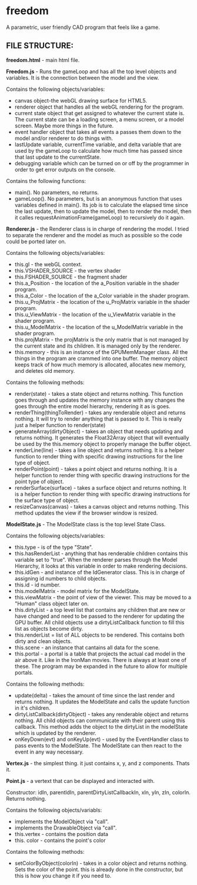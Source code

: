 # freedom
A parametric, user friendly CAD program that feels like a game.


FILE STRUCTURE:
---

**freedom.html** - main html file.

**Freedom.js** - Runs the gameLoop and has all the top level objects and variables.  It is the connection between the model and the view.

Contains the following objects/variables:
* canvas object-the webGL drawing surface for HTML5.
* renderer object that handles all the webGL
rendering for the program.
* current state object that get assigned to whatever the current state is.  The current state can be a loading screen, a menu screen, or a model screen.  Maybe more things in the future.
* event handler object that takes all events a passes them down to the model and/or renderer to do things with.
* lastUpdate variable, currentTime variable, and delta variable that are used by the gameLoop to calculate how much time has passed since that last update to the currentState.
* debugging variable which can be turned on or off by the programmer in order to get error outputs on the console.

Contains the following functions:
* main().  No parameters, no returns.
* gameLoop().  No parameters, but is an anonymous function that uses variables defined in main().  Its job is to calculate the elapsed time since the last update, then to update the model, then to render the model, then it calles requestAnimationFrame(gameLoop) to recursively do it again.

**Renderer.js** - the Renderer class is in charge of rendering the model.  I tried to separate the renderer and the model as much as possible so the code could be ported later on.

Contains the following objects/variables:
* this.gl - the webGL context.
* this.VSHADER_SOURCE - the vertex shader
* this.FSHADER_SOURCE - the fragment shader
* this.a_Position - the location of the a_Position variable in the shader program.
* this.a_Color - the location of the a_Color variable in the shader program.
* this.u_ProjMatrix - the location of the u_ProjMatrix variable in the shader program.
* this.u_ViewMatrix - the location of the u_ViewMatrix variable in the shader program.
* this.u_ModelMatrix - the location of the u_ModelMatrix variable in the shader program.
* this.projMatrix - the projMatrix is the only matrix that is not managed by the current state and its children.  It is managed only by the renderer.
* this.memory - this is an instance of the GPUMemManager class.  All the things in the program are crammed into one buffer.  The memory object keeps track of how much memory is allocated, allocates new memory, and deletes old memory.

Contains the following methods:
* render(state) - takes a state object and returns nothing.  This function goes through and updates the memory instance with any changes the goes through the entire model hierarchy, rendering it as is goes.
* renderThing(thingToRender) -  takes any renderable object and returns nothing.  It will try to render anything that is passed to it.  This is really just a helper function to render(state)
* generateArray(dirtyObject) - takes an object that needs updating and returns nothing.  It generates the Float32Array object that will eventually be used by the this.memory object to properly manage the buffer object.
* renderLine(line) - takes a line object and returns nothing.  It is a helper function to render thing with specific drawing instructions for the line type of object.
* renderPoint(point) - takes a point object and returns nothing.  It is a helper function to render thing with specific drawing instructions for the point type of object.
* renderSurface(surface) - takes a surface object and returns nothing.  It is a helper function to render thing with specific drawing instructions for the surface type of object.
* resizeCanvas(canvas) - takes a canvas object and returns nothing.  This method updates the view if the browser window is resized.

**ModelState.js** - The ModelState class is the top level State Class.

Contains the following objects/variables:
* this.type - is of the type "State".
* this.hasRenderList - anything that has renderable children contains this variable set to "true".  When the renderer parses through the Model Hierarchy, it looks at this variable in order to make rendering decisions.
* this.idGen - and instance of the IdGenerator class.  This is in charge of assigning id numbers to child objects.
* this.id - id number.
* this.modelMatrix - model matrix for the ModelState.
* this.viewMatrix - the point of view of the viewer.  This may be moved to a "Human" class object later on.
* this.dirtyList - a top level list that contains any children that are new or have changed and need to be passed to the renderer for updating the GPU buffer.  All child objects use a dirtyListCallback function to fill this list as objects become dirty.
* this.renderList = list of ALL objects to be rendered.  This contains both dirty and clean objects.
* this.scene - an instance that cantains all data for the scene.
* this.portal - a portal is a table that projects the actual cad model in the air above it.  Like in the IronMan movies.  There is always at least one of these.  The program may be expanded in the future to allow for multiple portals.

Contains the following methods:
* update(delta) - takes the amount of time since the last render and returns nothing.  It updates the ModelState and calls the update function in it's children.
* dirtyListCallback(dirtyObject) - takes any renderable object and returns nothing.  All child objects can communicate with their parent using this callback.  This method adds the object to the dirtyList in the modelState which is updated by the renderer.
* onKeyDown(evt) and onKeyUp(evt) - used by the EventHandler class to pass events to the ModelState. The ModelState can then react to the event in any way necessary.

**Vertex.js** - the simplest thing.  it just contains x, y, and z components.  Thats it.

**Point.js** - a vertext that can be displayed and interacted with. 

Constructor: idIn, parentIdIn, parentDirtyListCallbackIn, xIn, yIn, zIn, colorIn.  Returns nothing.

Contains the following objects/variabls:
* implements the ModelObject via "call".
* implements the DrawableObject via "call".
* this.vertex - contains the position data
* this. color - contains the point's color

Contains the following methods:
* setColorByObject(colorIn) - takes in a color object and returns nothing.  Sets the color of the point.  this is already done in the constructor, but this is how you change it if you need to.










